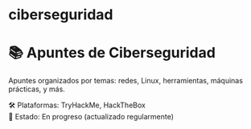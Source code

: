 # ciberseguridad
# 📚 Apuntes de Ciberseguridad

Apuntes organizados por temas: redes, Linux, herramientas, máquinas prácticas, y más.

🛠 Plataformas: TryHackMe, HackTheBox  
📅 Estado: En progreso (actualizado regularmente)  


